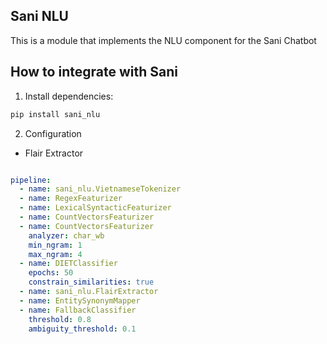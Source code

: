 ## Sani NLU
This is a module that implements the NLU component for the Sani Chatbot

## How to integrate with Sani

1. Install dependencies:

```bash
pip install sani_nlu
```

2. Configuration

- Flair Extractor
```yml

pipeline:
  - name: sani_nlu.VietnameseTokenizer
  - name: RegexFeaturizer
  - name: LexicalSyntacticFeaturizer
  - name: CountVectorsFeaturizer
  - name: CountVectorsFeaturizer
    analyzer: char_wb
    min_ngram: 1
    max_ngram: 4
  - name: DIETClassifier
    epochs: 50
    constrain_similarities: true
  - name: sani_nlu.FlairExtractor
  - name: EntitySynonymMapper
  - name: FallbackClassifier
    threshold: 0.8
    ambiguity_threshold: 0.1
```